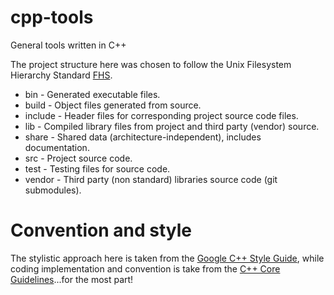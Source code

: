 # cpp-tools
General tools written in C++

The project structure here was chosen to follow the Unix Filesystem Hierarchy
Standard [FHS](https://refspecs.linuxfoundation.org/FHS_3.0/fhs/index.html).

- bin - Generated executable files.
- build - Object files generated from source.
- include - Header files for corresponding project source code files.
- lib - Compiled library files from project and third party (vendor) source.
- share - Shared data (architecture-independent), includes documentation.
- src - Project source code.
- test - Testing files for source code.
- vendor - Third party (non standard) libraries source code (git submodules).

# Convention and style
The stylistic approach here is taken from the [Google C++ Style Guide](https://google.github.io/styleguide/cppguide.html), while coding implementation and convention is take from the [C++ Core Guidelines](http://isocpp.github.io/CppCoreGuidelines/CppCoreGuidelines)...for the most part!
